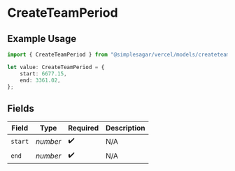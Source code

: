 # CreateTeamPeriod

## Example Usage

```typescript
import { CreateTeamPeriod } from "@simplesagar/vercel/models/createteamop.js";

let value: CreateTeamPeriod = {
    start: 6677.15,
    end: 3361.02,
};
```

## Fields

| Field              | Type               | Required           | Description        |
| ------------------ | ------------------ | ------------------ | ------------------ |
| `start`            | *number*           | :heavy_check_mark: | N/A                |
| `end`              | *number*           | :heavy_check_mark: | N/A                |